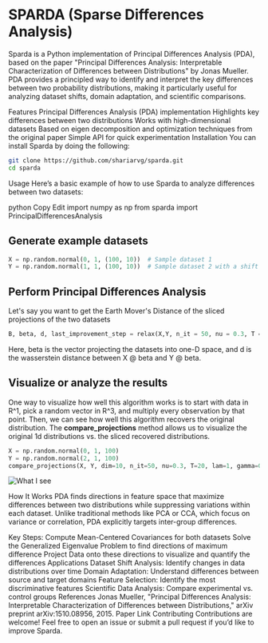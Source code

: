 # SPARDA (Sparse Differences Analysis)
Sparda is a Python implementation of Principal Differences Analysis (PDA), based on the paper "Principal Differences Analysis: Interpretable Characterization of Differences between Distributions" by Jonas Mueller. PDA provides a principled way to identify and interpret the key differences between two probability distributions, making it particularly useful for analyzing dataset shifts, domain adaptation, and scientific comparisons.

Features
Principal Differences Analysis (PDA) implementation
Highlights key differences between two distributions
Works with high-dimensional datasets
Based on eigen decomposition and optimization techniques from the original paper
Simple API for quick experimentation
Installation
You can install Sparda by doing the following:

```bash
git clone https://github.com/shariarvg/sparda.git
cd sparda
```

Usage
Here’s a basic example of how to use Sparda to analyze differences between two datasets:

python
Copy
Edit
import numpy as np
from sparda import PrincipalDifferencesAnalysis

## Generate example datasets
```python
X = np.random.normal(0, 1, (100, 10))  # Sample dataset 1
Y = np.random.normal(1, 1, (100, 10))  # Sample dataset 2 with a shift
```
## Perform Principal Differences Analysis
Let's say you want to get the Earth Mover's Distance of the sliced projections of the two datasets
```python
B, beta, d, last_improvement_step = relax(X,Y, n_it = 50, nu = 0.3, T = 50, lam = 1, gamma = 0.3, verbose = False)
```
Here, beta is the vector projecting the datasets into one-D space, and d is the wasserstein distance between X @ beta and Y @ beta. 

## Visualize or analyze the results
One way to visualize how well this algorithm works is to start with data in R^1, pick a random vector in R^3, and multiply every observation by that point. Then, we can see how well this algorithm recovers the original distribution. The **compare_projections** method allows us to visualize the original 1d distributions vs. the sliced recovered distributions.

```python
X = np.random.normal(0, 1, 100)
Y = np.random.normal(2, 1, 100)
compare_projections(X, Y, dim=10, n_it=50, nu=0.3, T=20, lam=1, gamma=0.3, labels=None)
```
![What I see](https://github.com/shariarvg/sparda/blob/img/recovery.png?raw=true)

How It Works
PDA finds directions in feature space that maximize differences between two distributions while suppressing variations within each dataset. Unlike traditional methods like PCA or CCA, which focus on variance or correlation, PDA explicitly targets inter-group differences.



Key Steps:
Compute Mean-Centered Covariances for both datasets
Solve the Generalized Eigenvalue Problem to find directions of maximum difference
Project Data onto these directions to visualize and quantify the differences
Applications
Dataset Shift Analysis: Identify changes in data distributions over time
Domain Adaptation: Understand differences between source and target domains
Feature Selection: Identify the most discriminative features
Scientific Data Analysis: Compare experimental vs. control groups
References
Jonas Mueller, "Principal Differences Analysis: Interpretable Characterization of Differences between Distributions," arXiv preprint arXiv:1510.08956, 2015. Paper Link
Contributing
Contributions are welcome! Feel free to open an issue or submit a pull request if you’d like to improve Sparda.
